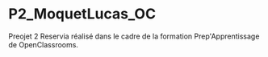 # P2_MoquetLucas_OC
Preojet 2 Reservia réalisé dans le cadre de la formation Prep'Apprentissage de OpenClassrooms.